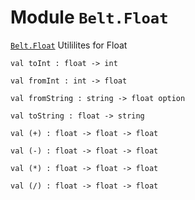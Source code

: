 
# Module `Belt.Float`

[`Belt.Float`](#) Utililites for Float

```
val toInt : float -> int
```
```
val fromInt : int -> float
```
```
val fromString : string -> float option
```
```
val toString : float -> string
```
```
val (+) : float -> float -> float
```
```
val (-) : float -> float -> float
```
```
val (*) : float -> float -> float
```
```
val (/) : float -> float -> float
```